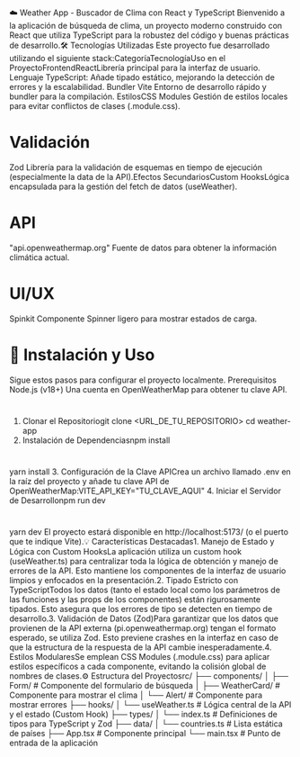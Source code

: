 ☁️ Weather App - Buscador de Clima con React y TypeScript Bienvenido a la aplicación de búsqueda de clima, un proyecto moderno construido con React que utiliza TypeScript para la robustez del código y buenas prácticas de desarrollo.🛠️ Tecnologías Utilizadas
Este proyecto fue desarrollado utilizando el siguiente stack:CategoríaTecnologíaUso en el ProyectoFrontendReactLibrería principal para la interfaz de usuario.
Lenguaje TypeScript: Añade tipado estático, mejorando la detección de errores y la escalabilidad.
Bundler Vite Entorno de desarrollo rápido y bundler para la compilación.
EstilosCSS Modules
Gestión de estilos locales para evitar conflictos de clases (.module.css).
#  Validación 
Zod Librería para la validación de esquemas en tiempo de ejecución (especialmente la data de la API).Efectos SecundariosCustom HooksLógica encapsulada para la gestión del fetch de datos (useWeather).
#  API
"api.openweathermap.org" Fuente de datos para obtener la información climática actual.
#  UI/UX
Spinkit Componente Spinner ligero para mostrar estados de carga.
# 🚀 Instalación y Uso
Sigue estos pasos para configurar el proyecto localmente.
Prerequisitos Node.js (v18+) Una cuenta en OpenWeatherMap para obtener tu clave API.
#  
1. Clonar el Repositoriogit clone <URL_DE_TU_REPOSITORIO>
cd weather-app
2. Instalación de Dependenciasnpm install
# 
yarn install
3. Configuración de la Clave APICrea un archivo llamado .env en la raíz del proyecto y añade tu clave API de OpenWeatherMap:VITE_API_KEY="TU_CLAVE_AQUI"
4. Iniciar el Servidor de Desarrollonpm run dev
# 
yarn dev
El proyecto estará disponible en http://localhost:5173/ (o el puerto que te indique Vite).💡 Características Destacadas1. Manejo de Estado y Lógica con Custom HooksLa aplicación utiliza un custom hook (useWeather.ts) para centralizar toda la lógica de obtención y manejo de errores de la API. Esto mantiene los componentes de la interfaz de usuario limpios y enfocados en la presentación.2. Tipado Estricto con TypeScriptTodos los datos (tanto el estado local como los parámetros de las funciones y las props de los componentes) están rigurosamente tipados. Esto asegura que los errores de tipo se detecten en tiempo de desarrollo.3. Validación de Datos (Zod)Para garantizar que los datos que provienen de la API externa (pi.openweathermap.org) tengan el formato esperado, se utiliza Zod. Esto previene crashes en la interfaz en caso de que la estructura de la respuesta de la API cambie inesperadamente.4. Estilos ModularesSe emplean CSS Modules (.module.css) para aplicar estilos específicos a cada componente, evitando la colisión global de nombres de clases.⚙️ Estructura del Proyectosrc/
├── components/
│   ├── Form/         # Componente del formulario de búsqueda
│   ├── WeatherCard/  # Componente para mostrar el clima
│   └── Alert/        # Componente para mostrar errores
├── hooks/
│   └── useWeather.ts # Lógica central de la API y el estado (Custom Hook)
├── types/
│   └── index.ts      # Definiciones de tipos para TypeScript y Zod
├── data/
│   └── countries.ts  # Lista estática de países
├── App.tsx           # Componente principal
└── main.tsx          # Punto de entrada de la aplicación
